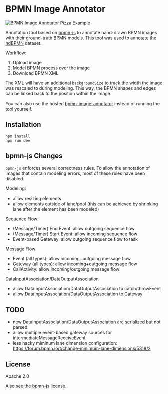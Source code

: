 # BPMN Image Annotator

![BPMN Image Annotator Pizza Example](resources/bpmn-image-annotator-pizza.png)

Annotation tool based on [bpmn-js](https://github.com/bpmn-io/bpmn-js) to annotate hand-drawn BPMN images with their ground-truth BPMN models. This tool was used to annotate the [hdBPMN](https://github.com/dwslab/hdBPMN) dataset.

Workflow:
1. Upload image
2. Model BPMN process over the image
3. Download BPMN XML

The XML will have an additional `backgroundSize` to track the width the image was rescaled to during modeling.
This way, the BPMN shapes and edges can be linked back to the position within the image.

You can also use the hosted [bpmn-image-annotator](https://bpmn-image-annotator.informatik.uni-mannheim.de/) instead of running the tool yourself.

## Installation

```
npm install
npm run dev
```

## bpmn-js Changes

`bpmn-js` enforces several correctness rules.
To allow the annotation of images that contain modeling errors, most of these rules have been disabled.

Modeling:
- allow resizing elements
- allow elements outside of lane/pool (this can be achieved by shrinking lane after the element has been modeled)

Sequence Flow:
- (Message/Timer) End Event: allow outgoing sequence flow
- (Message/Timer) Start Event: allow incoming sequence flow
- Event-based Gateway: allow outgoing sequence flow to task

Message Flow:
- Event (all types): allow incoming+outgoing message flow
- Gateway (all types): allow incoming+outgoing message flow
- CallActivity: allow incoming/outgoing message flow

DataInputAssociation/DataOutputAssociation
- allow DataInputAssociation/DataOutputAssociation to catch/throwEvent
- allow DataInputAssociation/DataOutputAssociation to Gateway

## TODO

- new DataInputAssociation/DataOutputAssociation are serialized but not parsed
- allow multiple event-based gateway sources for intermediateMessageReceiveEvent
- less hacky miminum lane dimension configuration: https://forum.bpmn.io/t/change-minimum-lane-dimensions/5318/2

## License

Apache 2.0

Also see the [bpmn-js](https://github.com/bpmn-io/bpmn-js) license.
